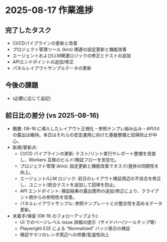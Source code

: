 # 2025-08-17 作業進捗

## 完了したタスク

- CI/CDパイプラインの更新と改善
- プロジェクト管理ツール (kiro) 関連の設定更新と機能改善
- エージェントおよびLLM関連ロジックの修正とテストの追加
- APIエンドポイントの追加/修正
- パネルレイアウトサンプルデータの更新

## 今後の課題

- (必要に応じて追記)

## 前日比の差分 (vs 2025-08-16)

- 概要: 08-16 に導入したレイアウト正規化・参照テンプレ組み込み・API/UI の露出は維持。本日はそれらの安定運用に向けた基盤整備と回帰防止が中心。
- 新規/更新点:
  - CI/CD パイプラインの更新: テスト/リント実行やレポート整備を見直し、Workers 互換のビルド/検証フローを安定化。
  - プロジェクト管理 (kiro): 設定更新と機能改善でタスク/進捗の同期性を向上。
  - エージェント/LLM ロジック: 前日のレイアウト検証周辺の不具合を修正し、ユニット/統合テストを追加して回帰を防止。
  - API エンドポイント: 検証結果の露出箇所の追加/修正により、クライアント側からの参照性を改善。
  - パネルレイアウトサンプル: 参照テンプレートとの整合性を高めるデータ更新。
- 未着手/保留 (08-16 のフォローアップより):
  - UI でのページレベル issue 詳細の提示（サイドバー/ツールチップ等）
  - Playwright E2E による “Normalized” バッジ表示の検証
  - 検証サマリのレンダ周辺への併置/監査性向上
